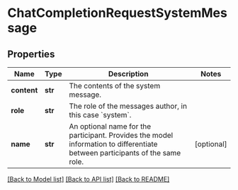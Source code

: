 # ChatCompletionRequestSystemMessage

## Properties
Name | Type | Description | Notes
------------ | ------------- | ------------- | -------------
**content** | **str** | The contents of the system message. | 
**role** | **str** | The role of the messages author, in this case &#x60;system&#x60;. | 
**name** | **str** | An optional name for the participant. Provides the model information to differentiate between participants of the same role. | [optional] 

[[Back to Model list]](../README.md#documentation-for-models) [[Back to API list]](../README.md#documentation-for-api-endpoints) [[Back to README]](../README.md)

